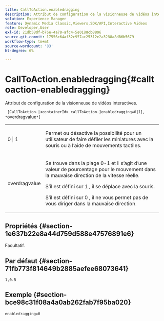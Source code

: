 ```yaml
---
title: CallToAction.enabledragging
description: Attribut de configuration de la visionneuse de vidéos interactives.
solution: Experience Manager
feature: Dynamic Media Classic,Viewers,SDK/API,Interactive Videos
role: Developer,User
exl-id: 21db58df-b76e-4a78-afc4-5e0188cb8896
source-git-commit: 17556c64af32c957ac25312e2a3288a8d86b5679
workflow-type: tm+mt
source-wordcount: '83'
ht-degree: 6%

---
```


# CallToAction.enabledragging{#calltoaction-enabledragging}

Attribut de configuration de la visionneuse de vidéos interactives.

` [CallToAction.|<containerId>_callToAction.]enabledragging=0|1[, *`overdragvalue`*]`

<table id="table_441553CD34C94A58A9D7CBF772DEDDB6"> 
 <tbody> 
  <tr> 
   <td colname="col1"> <p> <span class="codeph"> 0 | 1 </span> </p> </td> 
   <td colname="col2"> <p> Permet ou désactive la possibilité pour un utilisateur de faire défiler les miniatures avec la souris ou à l’aide de mouvements tactiles. </p> </td> 
  </tr> 
  <tr> 
   <td colname="col1"> <p> <span class="codeph"> <span class="varname"> overdragvalue  </span> </span> </p> </td> 
   <td colname="col2"> <p> Se trouve dans la plage <span class="codeph"> 0-1 </span> et il s’agit d’une valeur de pourcentage pour le mouvement dans la mauvaise direction de la vitesse réelle. </p> <p>S’il est défini sur <span class="codeph"> 1 </span>, il se déplace avec la souris. </p> <p>S’il est défini sur <span class="codeph"> 0 </span>, il ne vous permet pas de vous diriger dans la mauvaise direction. </p> </td> 
  </tr> 
 </tbody> 
</table>

## Propriétés {#section-1e637b22e8a44d759d588e47576891e6}

Facultatif.

## Par défaut {#section-71fb773f814649b2885aefee68073641}

`1,0.5`

## Exemple {#section-bce98c31f08a4a0ab262fab7f95ba020}

```
enabledragging=0
```
